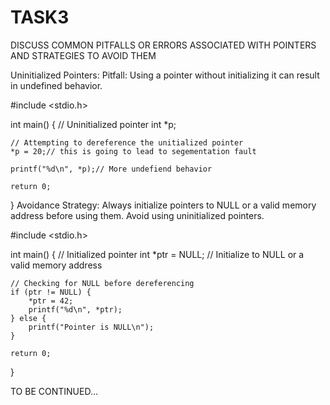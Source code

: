 TASK3
======

DISCUSS COMMON PITFALLS OR ERRORS ASSOCIATED WITH POINTERS AND STRATEGIES TO AVOID THEM

Uninitialized Pointers:
Pitfall: Using a pointer without initializing it can result in undefined behavior.

#include <stdio.h>

int main() {
    // Uninitialized pointer
    int *p;

    // Attempting to dereference the unitialized pointer
    *p = 20;// this is going to lead to segementation fault

    printf("%d\n", *p);// More undefiend behavior

    return 0;
}
Avoidance Strategy: Always initialize pointers to NULL or a valid memory address before using them. Avoid using uninitialized pointers.

#include <stdio.h>

int main() {
    // Initialized pointer
    int *ptr = NULL;  // Initialize to NULL or a valid memory address

    // Checking for NULL before dereferencing
    if (ptr != NULL) {
        *ptr = 42;
        printf("%d\n", *ptr);
    } else {
        printf("Pointer is NULL\n");
    }

    return 0;
}

TO BE CONTINUED...
